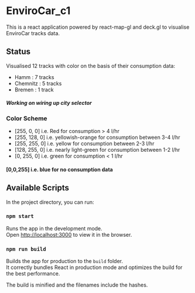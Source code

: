 # EnviroCar_c1
This is a react application powered by react-map-gl and deck.gl to visualise EnviroCar tracks data.

## Status

Visualised 12 tracks with color on the basis of their consumption data:

* Hamm : 7 tracks
* Chemnitz : 5 tracks
* Bremen : 1 track

##### Working on wiring up city selector 

### Color Scheme

* [255, 0, 0] i.e. Red for consumption > 4 l/hr
* [255, 128, 0] i.e. yellowish-orange for consumption between 3-4 l/hr
* [255, 255, 0] i.e. yellow for consumption between 2-3 l/hr
* [128, 255, 0] i.e. nearly light-green for consumption between 1-2 l/hr
* [0, 255, 0] i.e. green for consumption < 1 l/hr<br />

#### [0,0,255] i.e. blue for no consumption data

## Available Scripts

In the project directory, you can run:

### `npm start`

Runs the app in the development mode.<br />
Open [http://localhost:3000](http://localhost:3000) to view it in the browser.

### `npm run build`

Builds the app for production to the `build` folder.<br />
It correctly bundles React in production mode and optimizes the build for the best performance.

The build is minified and the filenames include the hashes.<br />